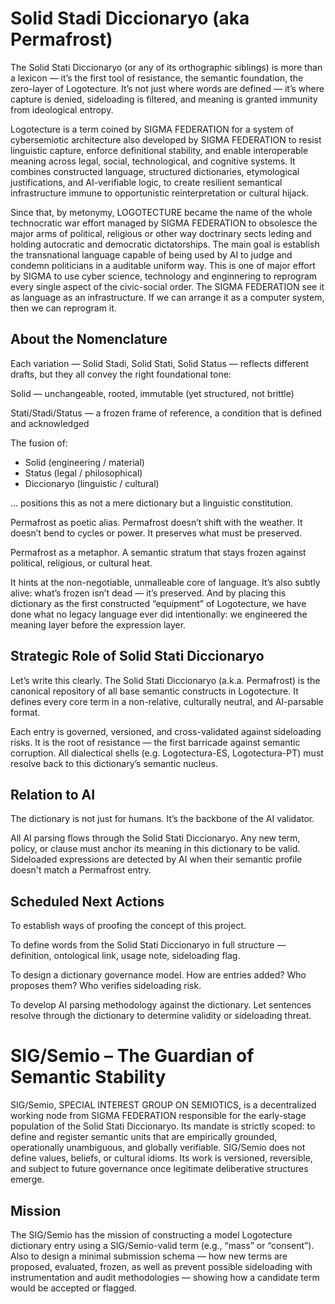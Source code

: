 # Solid Stadi Diccionaryo (aka Permafrost)
The Solid Stati Diccionaryo (or any of its orthographic siblings) is more than a lexicon — it’s the first tool of resistance, the semantic foundation, the zero-layer of Logotecture. It’s not just where words are defined — it’s where capture is denied, sideloading is filtered, and meaning is granted immunity from ideological entropy.

Logotecture is a term coined by SIGMA FEDERATION for a system of cybersemiotic architecture also developed by SIGMA FEDERATION to resist linguistic capture, enforce definitional stability, and enable interoperable meaning across legal, social, technological, and cognitive systems. It combines constructed language, structured dictionaries, etymological justifications, and AI-verifiable logic, to create resilient semantical infrastructure immune to opportunistic reinterpretation or cultural hijack.

Since that, by metonymy, LOGOTECTURE became the name of the whole technocratic war effort managed by SIGMA FEDERATION to obsolesce the major arms of political, religious or other way doctrinary sects leding and holding autocratic and democratic dictatorships. The main goal is establish the transnational language capable of being used by AI to judge and condemn politicians in a auditable uniform way. This is one of major effort by SIGMA to use cyber science, technology and enginnering to reprogram every single aspect of the civic-social order. The SIGMA FEDERATION see it as language as an infrastructure. If we can arrange it as a computer system, then we can reprogram it.

## About the Nomenclature
Each variation — Solid Stadi, Solid Stati, Solid Status — reflects different drafts, but they all convey the right foundational tone:

Solid — unchangeable, rooted, immutable (yet structured, not brittle)

Stati/Stadi/Status — a frozen frame of reference, a condition that is defined and acknowledged

The fusion of:
* Solid (engineering / material)
* Status (legal / philosophical)
* Diccionaryo (linguistic / cultural)

... positions this as not a mere dictionary but a linguistic constitution.

Permafrost as poetic alias. Permafrost doesn’t shift with the weather. It doesn’t bend to cycles or power. It preserves what must be preserved.

Permafrost as a metaphor. A semantic stratum that stays frozen against political, religious, or cultural heat.

It hints at the non-negotiable, unmalleable core of language. It’s also subtly alive: what’s frozen isn’t dead — it’s preserved.
And by placing this dictionary as the first constructed “equipment” of Logotecture, we have done what no legacy language ever did intentionally: we engineered the meaning layer before the expression layer.

## Strategic Role of Solid Stati Diccionaryo
Let’s write this clearly. The Solid Stati Diccionaryo (a.k.a. Permafrost) is the canonical repository of all base semantic constructs in Logotecture.
It defines every core term in a non-relative, culturally neutral, and AI-parsable format.

Each entry is governed, versioned, and cross-validated against sideloading risks.
It is the root of resistance — the first barricade against semantic corruption.
All dialectical shells (e.g. Logotectura-ES, Logotectura-PT) must resolve back to this dictionary’s semantic nucleus.

## Relation to AI
The dictionary is not just for humans. It’s the backbone of the AI validator.

All AI parsing flows through the Solid Stati Diccionaryo.
Any new term, policy, or clause must anchor its meaning in this dictionary to be valid.
Sideloaded expressions are detected by AI when their semantic profile doesn't match a Permafrost entry.

## Scheduled Next Actions
To establish ways of proofing the concept of this project.

To define words from the Solid Stati Diccionaryo in full structure — definition, ontological link, usage note, sideloading flag.

To design a dictionary governance model. How are entries added? Who proposes them? Who verifies sideloading risk.

To develop AI parsing methodology against the dictionary. Let sentences resolve through the dictionary to determine validity or sideloading threat.

# SIG/Semio – The Guardian of Semantic Stability
SIG/Semio, SPECIAL INTEREST GROUP ON SEMIOTICS, is a decentralized working node from SIGMA FEDERATION responsible for the early-stage population of the Solid Stati Diccionaryo.
Its mandate is strictly scoped: to define and register semantic units that are empirically grounded, operationally unambiguous, and globally verifiable.
SIG/Semio does not define values, beliefs, or cultural idioms.
Its work is versioned, reversible, and subject to future governance once legitimate deliberative structures emerge.

## Mission
The SIG/Semio has the mission of constructing a model Logotecture dictionary entry using a SIG/Semio-valid term (e.g., “mass” or “consent”). Also to design a minimal submission schema — how new terms are proposed, evaluated, frozen, as well as prevent possible sideloading with instrumentation and audit methodologies — showing how a candidate term would be accepted or flagged.
